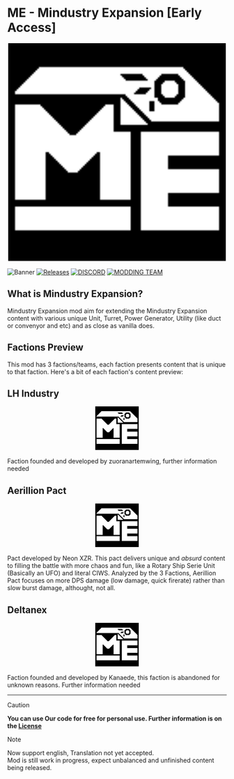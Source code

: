 # ME - Mindustry Expansion [Early Access]

<p align="center"><img src="https://github.com/zuoranartemwing/MindustryExpansion/blob/main/icon.png" alt="logo" height="500" width="500"></p>

![Banner](https://github.com/zuoranartemwing/MindustryExpansion/blob/main/assests/img/banner.png)
[![Releases](https://img.shields.io/badge/Mindustry_Expansion-RELEASES-brightgreen?style=flat-square&logo=github&logoColor=white
)](https://github.com/zuoranartemwing/MindustryExpansion/releases)
[![DISCORD](https://img.shields.io/badge/Discord-JOIN-blue?style=flat-square&logo=discord&logoColor=blue)](https://google.com) [![MODDING TEAM](https://img.shields.io/badge/Modding-Team-brightgreen?style=flat-square&logo=github&logoColor=white
)](https://github.com/zuoranartemwing/MindustryExpansion/blob/main/mod-team.md)

## What is Mindustry Expansion?
Mindustry Expansion mod aim for extending the Mindustry Expansion content with various unique Unit, Turret, Power Generator, Utility (like duct or convenyor and etc) and     as close as vanilla does.

## Factions Preview
This mod has 3 factions/teams, each faction presents content that is unique to that faction. Here's a bit of each faction's content preview:

## LH Industry
<p align="center"><img src="https://github.com/zuoranartemwing/MindustryExpansion/blob/main/icon.png" height="100" width="100"></p>

Faction founded and developed by zuoranartemwing, further information needed

## Aerillion Pact
<p align="center"><img src="https://github.com/zuoranartemwing/MindustryExpansion/blob/main/icon.png" height="100" width="100"></p>

Pact developed by Neon XZR. This pact delivers unique and *absurd* content to filling the battle with more chaos and fun, like a Rotary Ship Serie Unit (Basically an UFO) and literal CIWS. Analyzed by the 3 Factions, Aerillion Pact focuses on more DPS damage (low damage, quick firerate) rather than slow burst damage, althought, not all.

## Deltanex
<p align="center"><img src="https://github.com/zuoranartemwing/MindustryExpansion/blob/main/icon.png" height="100" width="100"></p>

Faction founded and developed by Kanaede, this faction is abandoned for unknown reasons. Further information needed

---

> [!CAUTION]
> **You can use Our code for free for personal use. Further information is on the [License](https://github.com/zuoranartemwing/MindustryExpansion/blob/main/LICENSE.md)**

> [!NOTE]
> Now support english, Translation not yet accepted.
> <br>Mod is still work in progress, expect unbalanced and unfinished content being released.
